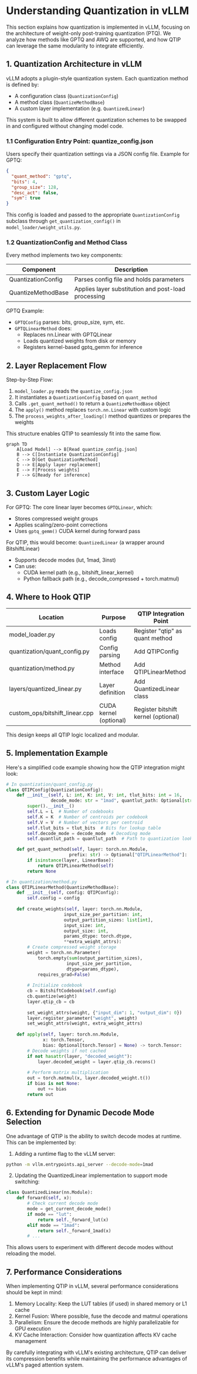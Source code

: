 # Understanding Quantization in vLLM

This section explains how quantization is implemented in vLLM, focusing on the architecture of weight-only post-training quantization (PTQ). We analyze how methods like GPTQ and AWQ are supported, and how QTIP can leverage the same modularity to integrate efficiently.

## 1. Quantization Architecture in vLLM

vLLM adopts a plugin-style quantization system. Each quantization method is defined by:

- A configuration class (`QuantizationConfig`)
- A method class (`QuantizeMethodBase`) 
- A custom layer implementation (e.g. `QuantizedLinear`)

This system is built to allow different quantization schemes to be swapped in and configured without changing model code.

### 1.1 Configuration Entry Point: quantize_config.json

Users specify their quantization settings via a JSON config file. Example for GPTQ:

```json
{
  "quant_method": "gptq",
  "bits": 4,
  "group_size": 128,
  "desc_act": false,
  "sym": true
}
```

This config is loaded and passed to the appropriate `QuantizationConfig` subclass through `get_quantization_config()` in `model_loader/weight_utils.py`.

### 1.2 QuantizationConfig and Method Class

Every method implements two key components:

| Component | Description |
|-----------|-------------|
| QuantizationConfig | Parses config file and holds parameters |
| QuantizeMethodBase | Applies layer substitution and post-load processing |

GPTQ Example:

- `GPTQConfig` parses: bits, group_size, sym, etc.
- `GPTQLinearMethod` does: 
  - Replaces nn.Linear with GPTQLinear
  - Loads quantized weights from disk or memory
  - Registers kernel-based gptq_gemm for inference

## 2. Layer Replacement Flow

Step-by-Step Flow:

1. `model_loader.py` reads the `quantize_config.json`
2. It instantiates a `QuantizationConfig` based on `quant_method`
3. Calls `.get_quant_method()` to return a `QuantizeMethodBase` object
4. The `apply()` method replaces `torch.nn.Linear` with custom logic
5. The `process_weights_after_loading()` method quantizes or prepares the weights

This structure enables QTIP to seamlessly fit into the same flow.

```mermaid
graph TD
    A[Load Model] --> B[Read quantize_config.json]
    B --> C[Instantiate QuantizationConfig]
    C --> D[Get QuantizationMethod]
    D --> E[Apply layer replacement]
    E --> F[Process weights]
    F --> G[Ready for inference]
```

## 3. Custom Layer Logic

For GPTQ:
The core linear layer becomes `GPTQLinear`, which:
- Stores compressed weight groups
- Applies scaling/zero-point corrections
- Uses `gptq_gemm()` CUDA kernel during forward pass

For QTIP, this would become:
`QuantizedLinear` (a wrapper around BitshiftLinear)
- Supports decode modes (lut, 1mad, 3inst)
- Can use:
  - CUDA kernel path (e.g., bitshift_linear_kernel)
  - Python fallback path (e.g., decode_compressed + torch.matmul)

## 4. Where to Hook QTIP

| Location | Purpose | QTIP Integration Point |
|----------|---------|------------------------|
| model_loader.py | Loads config | Register "qtip" as quant method |
| quantization/quant_config.py | Config parsing | Add QTIPConfig |
| quantization/method.py | Method interface | Add QTIPLinearMethod |
| layers/quantized_linear.py | Layer definition | Add QuantizedLinear class |
| custom_ops/bitshift_linear.cpp | CUDA kernel (optional) | Register bitshift kernel (optional) |

This design keeps all QTIP logic localized and modular.

## 5. Implementation Example

Here's a simplified code example showing how the QTIP integration might look:

```python
# In quantization/quant_config.py
class QTIPConfig(QuantizationConfig):
    def __init__(self, L: int, K: int, V: int, tlut_bits: int = 16,
                 decode_mode: str = "1mad", quantlut_path: Optional[str] = None):
        super().__init__()
        self.L = L  # Number of codebooks
        self.K = K  # Number of centroids per codebook
        self.V = V  # Number of vectors per centroid
        self.tlut_bits = tlut_bits  # Bits for lookup table
        self.decode_mode = decode_mode  # Decoding mode
        self.quantlut_path = quantlut_path  # Path to quantization lookup table

    def get_quant_method(self, layer: torch.nn.Module,
                        prefix: str) -> Optional["QTIPLinearMethod"]:
        if isinstance(layer, LinearBase):
            return QTIPLinearMethod(self)
        return None

# In quantization/method.py
class QTIPLinearMethod(QuantizeMethodBase):
    def __init__(self, config: QTIPConfig):
        self.config = config
        
    def create_weights(self, layer: torch.nn.Module,
                      input_size_per_partition: int,
                      output_partition_sizes: list[int],
                      input_size: int,
                      output_size: int,
                      params_dtype: torch.dtype,
                      **extra_weight_attrs):
        # Create compressed weight storage
        weight = torch.nn.Parameter(
            torch.empty(sum(output_partition_sizes),
                       input_size_per_partition,
                       dtype=params_dtype),
            requires_grad=False)
            
        # Initialize codebook
        cb = BitshiftCodebook(self.config)
        cb.quantize(weight)
        layer.qtip_cb = cb
        
        set_weight_attrs(weight, {"input_dim": 1, "output_dim": 0})
        layer.register_parameter("weight", weight)
        set_weight_attrs(weight, extra_weight_attrs)
        
    def apply(self, layer: torch.nn.Module,
              x: torch.Tensor,
              bias: Optional[torch.Tensor] = None) -> torch.Tensor:
        # Decode weights if not cached
        if not hasattr(layer, "decoded_weight"):
            layer.decoded_weight = layer.qtip_cb.recons()
            
        # Perform matrix multiplication
        out = torch.matmul(x, layer.decoded_weight.t())
        if bias is not None:
            out += bias
        return out
```

## 6. Extending for Dynamic Decode Mode Selection

One advantage of QTIP is the ability to switch decode modes at runtime. This can be implemented by:

1. Adding a runtime flag to the vLLM server:
```bash
python -m vllm.entrypoints.api_server --decode-mode=1mad
```

2. Updating the QuantizedLinear implementation to support mode switching:
```python
class QuantizedLinear(nn.Module):
    def forward(self, x):
        # Check current decode mode
        mode = get_current_decode_mode()
        if mode == "lut":
            return self._forward_lut(x)
        elif mode == "1mad":
            return self._forward_1mad(x)
        # ...
```

This allows users to experiment with different decode modes without reloading the model.

## 7. Performance Considerations

When implementing QTIP in vLLM, several performance considerations should be kept in mind:

1. Memory Locality: Keep the LUT tables (if used) in shared memory or L1 cache
2. Kernel Fusion: Where possible, fuse the decode and matmul operations
3. Parallelism: Ensure the decode methods are highly parallelizable for GPU execution
4. KV Cache Interaction: Consider how quantization affects KV cache management

By carefully integrating with vLLM's existing architecture, QTIP can deliver its compression benefits while maintaining the performance advantages of vLLM's paged attention system.
